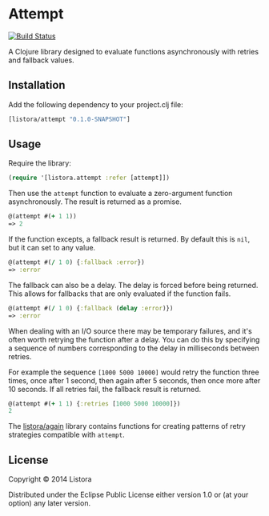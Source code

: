 # Attempt

[![Build Status](https://travis-ci.org/listora/attempt.svg?branch=master)](https://travis-ci.org/listora/attempt)

A Clojure library designed to evaluate functions asynchronously with
retries and fallback values.

## Installation

Add the following dependency to your project.clj file:

```clojure
[listora/attempt "0.1.0-SNAPSHOT"]
```

## Usage

Require the library:

```clojure
(require '[listora.attempt :refer [attempt]])
```

Then use the `attempt` function to evaluate a zero-argument function
asynchronously. The result is returned as a promise.

```clojure
@(attempt #(+ 1 1))
=> 2
```

If the function excepts, a fallback result is returned. By default
this is `nil`, but it can set to any value.

```clojure
@(attempt #(/ 1 0) {:fallback :error})
=> :error
```

The fallback can also be a delay. The delay is forced before being
returned. This allows for fallbacks that are only evaluated if the
function fails.

```clojure
@(attempt #(/ 1 0) {:fallback (delay :error)})
=> :error
```

When dealing with an I/O source there may be temporary failures, and
it's often worth retrying the function after a delay. You can do this
by specifying a sequence of numbers corresponding to the delay in
milliseconds between retries.

For example the sequence `[1000 5000 10000]` would retry the function
three times, once after 1 second, then again after 5 seconds, then
once more after 10 seconds. If all retries fail, the fallback result
is returned.

```clojure
@(attempt #(+ 1 1) {:retries [1000 5000 10000]})
2
```

The [listora/again][again] library contains functions for creating patterns
of retry strategies compatible with `attempt`.

[again]: https://github.com/listora/again

## License

Copyright © 2014 Listora

Distributed under the Eclipse Public License either version 1.0 or (at
your option) any later version.
